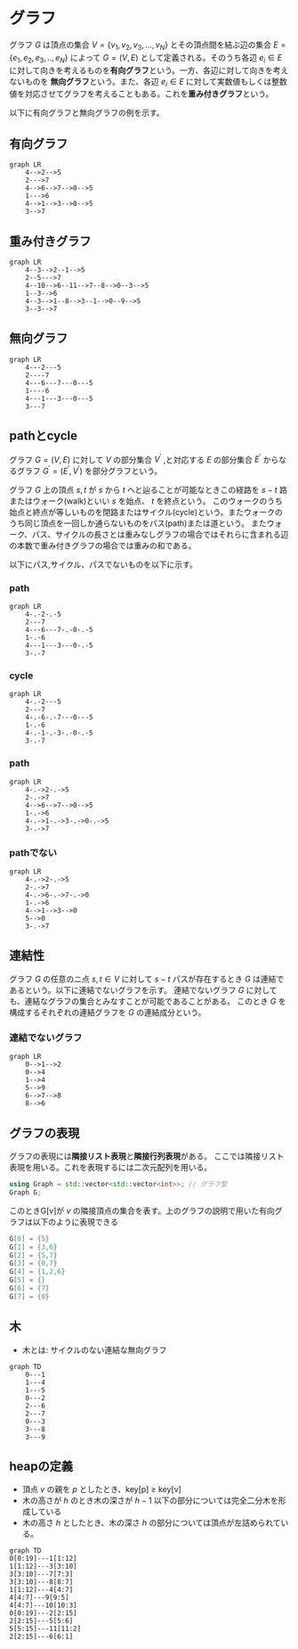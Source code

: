 # グラフ

グラフ $G$ は頂点の集合 $V = \{v_1, v_2, v_3, ... , v_N\}$ とその頂点間を結ぶ辺の集合 $E = \{e_1, e_2, e_3, .. ,e_N\}$ によって
$G = (V,E)$ として定義される。そのうち各辺 $e_i \in E$ に対して向きを考えるものを<b>有向グラフ</b>という。一方、各辺に対して向きを考えないものを
<b>無向グラフ</b>という。また、各辺 $e_i \in E$ に対して実数値もしくは整数値を対応させてグラフを考えることもある。これを<b>重み付きグラフ</b>という。

以下に有向グラフと無向グラフの例を示す。

## 有向グラフ


```mermaid
graph LR
    4-->2-->5
    2--->7
    4-->6-->7-->0-->5
    1--->6
    4-->1-->3-->0-->5
    3-->7 
```

## 重み付きグラフ 

```mermaid
graph LR
    4--3-->2--1-->5
    2--5--->7
    4--10-->6--11-->7--8-->0--3-->5
    1--3-->6
    4--3-->1--8-->3--1-->0--9-->5
    3--3-->7 
```


## 無向グラフ

```mermaid
graph LR
    4---2---5
    2----7
    4---6---7---0---5
    1----6
    4---1---3---0---5
    3---7
```

## pathとcycle

グラフ $G =(V,E)$ に対して $V$ の部分集合 $V^{\prime}$ ,と対応する $E$ の部分集合 $E^{\prime}$ からなるグラフ $G^{\prime} = (E^{\prime},V^{\prime})$
を部分グラフという。

グラフ $G$ 上の頂点 $s,t$ が $s$ から $t$ へと辿ることが可能なときこの経路を $s-t$ 路またはウォーク(walk)といい $s$ を始点、 $t$ を終点という。 
このウォークのうち始点と終点が等しいものを閉路またはサイクル(cycle)という。またウォークのうち同じ頂点を一回しか通らないものをパス(path)または道という。
またウォーク、パス、サイクルの長さとは重みなしグラフの場合ではそれらに含まれる辺の本数で重み付きグラフの場合では重みの和である。

以下にパス,サイクル、パスでないものを以下に示す。

### path

```mermaid
graph LR
    4-.-2-.-5
    2---7
    4---6---7-.-0-.-5
    1-.-6
    4---1---3---0-.-5
    3-.-7
```
### cycle
```mermaid
graph LR
    4-.-2---5
    2---7
    4-.-6-.-7---0---5
    1-.-6
    4-.-1-.-3-.-0-.-5
    3-.-7
```

### path
```mermaid
graph LR
    4-.->2-.->5
    2-.->7
    4-->6-->7-->0-->5
    1-.->6
    4-.->1-.->3-.->0-.->5
    3-.->7
```

### pathでない
```mermaid
graph LR
    4-.->2-.->5
    2-.->7
    4-.->6-.->7-.->0
    1-.->6
    4-->1-->3-->0
    5-->0 
    3-.->7
```

## 連結性

グラフ $G$ の任意のニ点 $s,t\in V$ に対して $s-t$ パスが存在するとき $G$ は連結であるという。以下に連結でないグラフを示す。
連結でないグラフ $G$ に対しても、連結なグラフの集合とみなすことが可能であることがある。
このとき $G$ を構成するそれぞれの連結グラフを $G$ の連結成分という。


### 連結でないグラフ
```mermaid
graph LR
    0-->1-->2
    0-->4 
    1-->4
    5-->9
    6-->7-->8
    8-->6
```

## グラフの表現

グラフの表現には<b>隣接リスト表現</b>と<b>隣接行列表現</b>がある。
ここでは隣接リスト表現を用いる。これを表現するには二次元配列を用いる。

```C++
using Graph = std::vector<std::vector<int>>; // グラフ型
Graph G;
```

このときG[v]が $v$ の隣接頂点の集合を表す。上のグラフの説明で用いた有向グラフは以下のように表現できる

```C++
G[0] = {5}
G[1] = {3,6}
G[2] = {5,7}
G[3] = {0,7}
G[4] = {1,2,6}
G[5] = {} 
G[6] = {7}
G[7] = {0}
```

## 木

- 木とは: サイクルのない連結な無向グラフ 

```mermaid
graph TD
    0---1 
    1---4
    1---5
    0---2
    2---6
    2---7
    0---3
    3---8
    3---9
```

## heapの定義

- 頂点 $v$ の親を $p$ としたとき、key[p] $\ge$ key[v]
- 木の高さが $h$ のとき木の深さが $h - 1$ 以下の部分については完全二分木を形成している
- 木の高さ $h$ としたとき、木の深さ $h$ の部分については頂点が左詰められている。 

```mermaid
graph TD
0[0:19]---1[1:12]
1[1:12]---3[3:10]
3[3:10]---7[7:3]
3[3:10]---8[8:7]
1[1:12]---4[4:7]
4[4:7]---9[9:5]
4[4:7]---10[10:3]
0[0:19]---2[2:15]
2[2:15]---5[5:6]
5[5:15]---11[11:2]
2[2:15]---6[6:1]
```
